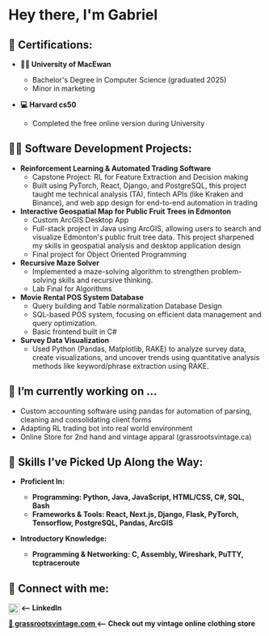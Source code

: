 <h1>Hey there, I'm Gabriel </h1>

<h2>📜 Certifications:</h2>

- <b> 👨‍🎓 University of MacEwan</b>
  - Bachelor's Degree in Computer Science (graduated 2025)
  - Minor in marketing
  
- <b> 💻 Harvard cs50 </b>
  - Completed the free online version during University

<h2>👨‍💻 Software Development Projects:</h2>

- <b>Reinforcement Learning & Automated Trading Software</b>
  - Capstone Project: RL for Feature Extraction and Decision making
  - Built using PyTorch, React, Django, and PostgreSQL, this project taught me technical analysis (TA), fintech APIs (like Kraken and Binance), and web app design for end-to-end automation in trading
- <b>Interactive Geospatial Map for Public Fruit Trees in Edmonton</b>
  - Custom ArcGIS Desktop App
  - Full-stack project in Java using ArcGIS, allowing users to search and visualize Edmonton's public fruit tree data. This project sharpened my skills in geospatial analysis and desktop application design
  - Final project for Object Oriented Programming
- <b>Recursive Maze Solver</b>
  - Implemented a maze-solving algorithm to strengthen problem-solving skills and recursive thinking.
  - Lab Final for Algorithms
- <b>Movie Rental POS System Database</b>
  - Query building and Table normalization Database Design
  - SQL-based POS system, focusing on efficient data management and query optimization.
  - Basic frontend built in C#
- <b>Survey Data Visualization</b>
  - Used Python (Pandas, Matplotlib, RAKE) to analyze survey data, create visualizations, and uncover trends using quantitative analysis methods like keyword/phrase extraction using RAKE.

<h2>🔭 I’m currently working on ...</h2>

- Custom accounting software using pandas for automation of parsing, cleaning and consolidating client forms
- Adapting RL trading bot into real world environment
- Online Store for 2nd hand and vintage apparal (grassrootsvintage.ca)

<h2>🌟 Skills I've Picked Up Along the Way:</h2>

- <b>Proficient In:<b>
  - Programming: Python, Java, JavaScript, HTML/CSS, C#, SQL, Bash
  - Frameworks & Tools: React, Next.js, Django, Flask, PyTorch, Tensorflow, PostgreSQL, Pandas, ArcGIS
  
- <b>Introductory Knowledge:<b>
  - Programming & Networking: C, Assembly, Wireshark, PuTTY, tcptraceroute

<h2> 🤳 Connect with me:</h2>

[<img align="left" alt="JoshMadakor | LinkedIn" width="22px" src="https://cdn.jsdelivr.net/npm/simple-icons@v3/icons/linkedin.svg" />][linkedin]

[linkedin]: https://www.linkedin.com/in/gabriel-jorand-912527aa
<-- LinkedIn

<a href="https://grassrootsvintage.ca" target="_blank">👖 grassrootsvintage.com </a>
<-- Check out my vintage online clothing store
<!--
**
[<img align="left" alt="JoshMadakor | YouTube" width="22px" src="https://cdn.jsdelivr.net/npm/simple-icons@v3/icons/youtube.svg" />][youtube]
[<img align="left" alt="JoshMadakor | Twitter" width="22px" src="https://cdn.jsdelivr.net/npm/simple-icons@v3/icons/twitter.svg" />][twitter]
[<img align="left" alt="JoshMadakor | Instagram" width="22px" src="https://cdn.jsdelivr.net/npm/simple-icons@v3/icons/instagram.svg" />][instagram]

[twitter]: https://twitter.com/
[youtube]: https://www.youtube.com/
[instagram]: https://www.instagram.com/
- 🔭 I’m currently working on ...
- 🌱 I’m currently learning ...
- 👯 I’m looking to collaborate on ...
- 🤔 I’m looking for help with ...
- 💬 Ask me about ...
- 📫 How to reach me: ...
- ⚡ Fun fact: ...
-->
